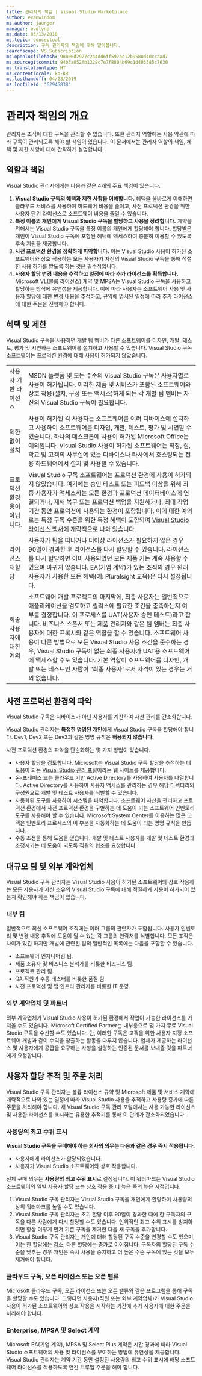 ```yaml
---
title: 관리자의 책임 | Visual Studio Marketplace
author: evanwindom
ms.author: jaunger
manager: evelynp
ms.date: 03/13/2018
ms.topic: conceptual
description: 구독 관리자의 책임에 대해 알아봅니다.
searchscope: VS Subscription
ms.openlocfilehash: 98806d2927c2a4dd6ff597ac12b9580d40ccaad7
ms.sourcegitcommit: 94b3a052fb1229c7e7f8804b09c1d403385c7630
ms.translationtype: HT
ms.contentlocale: ko-KR
ms.lasthandoff: 04/23/2019
ms.locfileid: "62945838"
---
```

# <a name="overview-of-administrator-responsibilities"></a>관리자 책임의 개요
관리자는 조직에 대한 구독을 관리할 수 있습니다.  또한 관리자 역할에는 사용 약관에 따라 구독이 관리되도록 해야 할 책임이 있습니다. 이 문서에서는 관리자 역할의 책임, 혜택 및 제한 사항에 대해 간략하게 설명합니다.

## <a name="roles--responsibilities"></a>역할과 책임
Visual Studio 관리자에게는 다음과 같은 4개의 주요 책임이 있습니다.

1. **Visual Studio 구독의 혜택과 제한 사항을 이해합니다.** 혜택을 올바르게 이해하면 클라우드 서비스를 사용하여 하드웨어 비용을 줄이고, 사전 프로덕션 환경을 위한 사용자 단위 라이선스로 소프트웨어 비용을 줄일 수 있습니다. 
2. **특정 이름의 개인에게 Visual Studio 구독을 할당하고 사용을 장려합니다.** 계약을 위해서는 Visual Studio 구독을 특정 이름의 개인에게 할당해야 합니다. 할당받은 개인이 Visual Studio 구독에 포함된 혜택에 액세스하여 충분히 이용할 수 있도록 후속 지원을 제공합니다.
3. **사전 프로덕션 환경을 정확하게 파악합니다.** 이는 Visual Studio 사용이 허가된 소프트웨어와 상호 작용하는 모든 사용자가 자신의 Visual Studio 구독을 통해 적절한 사용 허가를 받도록 하는 것은 필수적입니다. 
4. **사용자 할당 변경 내용을 추적하고 일정에 따라 추가 라이선스를 획득합니다.** Microsoft VL(볼륨 라이선스) 계약 및 MPSA는 Visual Studio 구독을 사용하고 할당하는 방식에 유연성을 제공합니다. 이에 따라 사용자는 소프트웨어 사용 및 사용자 할당에 대한 변경 내용을 추적하고, 규약에 명시된 일정에 따라 추가 라이선스에 대한 주문을 진행해야 합니다.

## <a name="benefits-and-limitations"></a>혜택 및 제한
Visual Studio 구독을 사용하면 개발 팀 멤버가 다른 소프트웨어를 디자인, 개발, 테스트, 평가 및 시연하는 소프트웨어를 설치하고 사용할 수 있습니다. Visual Studio 구독 소프트웨어는 프로덕션 환경에 대해 사용이 허가되지 않았습니다.

|                                          |                                                                                                                                                                                                                                                                                                                                                                                                                                                                                                                                                                                                                            |
|------------------------------------------|----------------------------------------------------------------------------------------------------------------------------------------------------------------------------------------------------------------------------------------------------------------------------------------------------------------------------------------------------------------------------------------------------------------------------------------------------------------------------------------------------------------------------------------------------------------------------------------------------------------------------|
| 사용자 기반 라이선스                     | MSDN 플랫폼 및 모든 수준의 Visual Studio 구독은 사용자별로 사용이 허가됩니다. 이러한 제품 및 서비스가 포함된 소프트웨어와 상호 작용(설치, 구성 또는 액세스)하게 되는 각 개발 팀 멤버는 자신의 Visual Studio 구독이 필요합니다.                                                                                                                                                                                                                                                                                                                                  |
| 제한 없이 설치                  | 사용이 허가된 각 사용자는 소프트웨어를 여러 디바이스에 설치하고 사용하여 소프트웨어를 디자인, 개발, 테스트, 평가 및 시연할 수 있습니다. 하나의 데스크톱에 사용이 허가된 Microsoft Office는 예외입니다. Visual Studio 사용이 허가된 소프트웨어는 직장, 집, 학교 및 고객의 사무실에 있는 디바이스나 타사에서 호스팅되는 전용 하드웨어에서 설치 및 사용할 수 있습니다.                                                                                                                                                                                                                                  |
| 프로덕션 환경용이 아닙니다. | Visual Studio 구독 소프트웨어는 프로덕션 환경에 사용이 허가되지 않았습니다. 여기에는 승인 테스트 또는 피드백 이상을 위해 최종 사용자가 액세스하는 모든 환경과 프로덕션 데이터베이스에 연결되거나, 재해 복구 또는 프로덕션 백업을 지원하거나, 최대 작업 기간 동안 프로덕션에 사용되는 환경이 포함됩니다. 이에 대한 예외로는 특정 구독 수준을 위한 특정 혜택이 포함되며 [Visual Studio 라이선스 백서](https://aka.ms/vslicensing)에 개략적으로 나와 있습니다.                                                                                            |
| 라이선스 재할당                     | 사용자가 팀을 떠나거나 더이상 라이선스가 필요하지 않은 경우 90일이 경과한 후 라이선스를 다시 할당할 수 있습니다. 라이선스를 다시 할당하면 이미 사용되었던 모든 제품 키는 계속 사용할 수 있으며 바뀌지 않습니다. EA(기업 계약)가 있는 조직의 경우 원래 사용자가 사용한 모든 혜택(예: Pluralsight 교육)은 다시 설정됩니다.                                                                                                                                                                                                                                                 |
| 최종 사용자에 대한 예외                  | 소프트웨어 개발 프로젝트의 마지막에, 최종 사용자는 일반적으로 애플리케이션을 검토하고 릴리스에 필요한 조건을 충족하는지 여부를 결정합니다. 이 프로세스를 UAT(사용자 승인 테스트)라고 합니다. 비즈니스 스폰서 또는 제품 관리자와 같은 팀 멤버는 최종 사용자에 대한 프록시와 같은 역할을 할 수 있습니다. 소프트웨어 사용이 다른 방법으로 모든 Visual Studio 사용 조건을 준수하는 경우, Visual Studio 구독이 없는 최종 사용자가 UAT용 소프트웨어에 액세스할 수도 있습니다. 기본 역할이 소프트웨어를 디자인, 개발 또는 테스트인 사람이 “최종 사용자”로서 자격이 있는 경우는 거의 없습니다. |

## <a name="inventory-of-pre-production-environment"></a>사전 프로덕션 환경의 파악
Visual Studio 구독은 디바이스가 아닌 사용자를 계산하여 자산 관리를 간소화합니다.

Visual Studio 관리자는 **특정한 명명된 개인**에게 Visual Studio 구독을 할당해야 합니다. Dev1, Dev2 또는 Dev3과 같은 명명 규칙은 **허용되지 않습니다**.

사전 프로덕션 환경의 파악을 단순화하는 몇 가지 방법이 있습니다.
- 사용자 할당을 검토합니다. Microsoft는 Visual Studio 구독 할당을 추적하는 데 도움이 되는 [Visual Studio 관리 포털](https://manage.visualstudio.com/)이라는 웹 사이트를 제공합니다.
- 온-프레미스 또는 클라우드 기반 Active Directory를 사용하여 사용자를 나열합니다. Active Directory를 사용하여 사용자 액세스를 관리하는 경우 해당 디렉터리의 구성원으로 개발 및 테스트 사용자를 식별할 수 있습니다.
- 자동화된 도구를 사용하여 시스템을 파악합니다. 소프트웨어 자산을 관리하고 프로덕션 환경에서 사전 프로덕션 환경을 구별하는 데 도움이 되는 소프트웨어 인벤토리 도구를 사용해야 할 수 있습니다. Microsoft System Center를 이용하는 많은 고객은 인벤토리 프로세스의 이 부분을 자동화하는 데 도움이 되는 명명 규칙을 만듭니다.
- 수동 조정을 통해 도움을 얻습니다. 개발 및 테스트 사용자를 개발 및 테스트 환경과 조정시키는 데 도움이 되도록 직원의 협조를 요청합니다.

## <a name="large-teams-and-external-contractors"></a>대규모 팀 및 외부 계약업체
Visual Studio 구독 관리자는 Visual Studio 사용이 허가된 소프트웨어와 상호 작용하는 모든 사용자가 자신 소유의 Visual Studio 구독에 대해 적절하게 사용이 허가되어 있는지 확인해야 하는 책임이 있습니다.

### <a name="internal-teams"></a>내부 팀
일반적으로 최신 소프트웨어 조직에는 여러 그룹의 관련자가 포함됩니다. 사용자 인벤토리 및 변경 내용 추적에 도움이 될 수 있는 각 그룹의 연락처를 식별합니다.
모든 조직은 차이가 있긴 하지만 개발에 관련된 팀의 일반적인 목록에는 다음을 포함할 수 있습니다.
- 소프트웨어 엔지니어링 팀.
- 제품 소유자 및 비즈니스 분석가를 비롯한 비즈니스 팀.
- 프로젝트 관리 팀.
- QA 직원과 수동 테스터를 비롯한 품질 팀.
- 사전 프로덕션 및 랩 인프라 관리자를 비롯한 IT 운영.

### <a name="external-contractors-and-partners"></a>외부 계약업체 및 파트너
외부 계약업체가 Visual Studio 사용이 허가된 환경에서 작업이 가능한 라이선스를 가져올 수도 있습니다. Microsoft Certified Partner는 내부용으로 몇 가지 무료 Visual Studio 구독을 수신할 수도 있습니다. 단, 이러한 구독은 고객을 위한 사용자 지정 소프트웨어 개발과 같이 수익을 창출하는 활동을 다루지 않습니다. 업체가 제공하는 라이선스 및 사용자에게 공급을 요구하는 사항을 설명하는 인증된 문서를 보내줄 것을 파트너에게 요청합니다.

## <a name="track-user-assignment-and-process-orders"></a>사용자 할당 추적 및 주문 처리
Visual Studio 구독 관리자는 볼륨 라이선스 규약 및 Microsoft 제품 및 서비스 계약에 개략적으로 나와 있는 일정에 따라 Visual Studio 사용을 추적하고 사용량 증가에 따른 주문을 처리해야 합니다. 새 Visual Studio 구독 관리 포털에서는 사용 가능한 라이선스 및 사용한 라이선스를 표시하는 유용한 추적기를 통해 이 단계가 간소화되었습니다.

### <a name="high-water-mark-of-usage"></a>사용량의 최고 수위 표시
**Visual Studio 구독을 구매해야 하는 회사의 의무는 다음과 같은 경우 즉시 적용됩니다.**
- 사용자에게 라이선스가 할당되었습니다.
- 사용자가 Visual Studio 소프트웨어와 상호 작용합니다.

전체 구매 의무는 **사용량의 최고 수위 표시**로 결정됩니다. 이 워터마크는 Visual Studio 소프트웨어의 일별 사용자 할당 또는 상호 작용 중 더 높은 쪽의 높은 지점입니다.

1. Visual Studio 구독 관리자는 Visual Studio 구독을 개인에게 할당하여 사용량의 상위 워터마크를 높일 수도 있습니다.
2. Visual Studio 구독 관리자는 초기 할당 이후 90일이 경과한 때에 한 구독자의 구독을 다른 사람에게 다시 할당할 수도 있습니다. 인위적인 최고 수위 표시를 방지하려면 항상 이렇게 먼저 기존 구독을 제거한 다음 새 구독을 추가합니다.
3. Visual Studio 구독 관리자는 개인에 대해 할당된 구독 수준을 변경할 수도 있으며, 이는 한 할당에는 감소, 다른 할당에는 증가로 이어집니다. 구독자의 할당된 구독 수준을 낮추는 경우 개인은 즉시 사용을 중지하고 더 높은 수준 구독에 있는 것을 모두 제거해야 합니다. 

### <a name="cloud-subscriptions-open-license-or-open-value"></a>클라우드 구독, 오픈 라이선스 또는 오픈 밸류
Microsoft 클라우드 구독, 오픈 라이선스 또는 오픈 밸류와 같은 프로그램을 통해 구독을 할당할 수도 있습니다. 그렇다면 사용자(직원 또는 외부 계약업체)가 Visual Studio 사용이 허가된 소프트웨어와 상호 작용을 시작하는 기간에 추가 사용자에 대한 주문을 처리해야 합니다.

### <a name="enterprise-mpsa-and-select-agreements"></a>Enterprise, MPSA 및 Select 계약
Microsoft EA(기업 계약), MPSA 및 Select Plus 계약은 시간 경과에 따라 Visual Studio 소프트웨어의 사용 및 라이선스를 부여하는 방법에 유연성을 제공합니다. Visual Studio 관리자는 계약 기간 동안 설정된 사용량의 최고 수위 표시에 해당 소프트웨어 라이선스를 적용하도록 연간 트루업 주문을 해야 합니다.